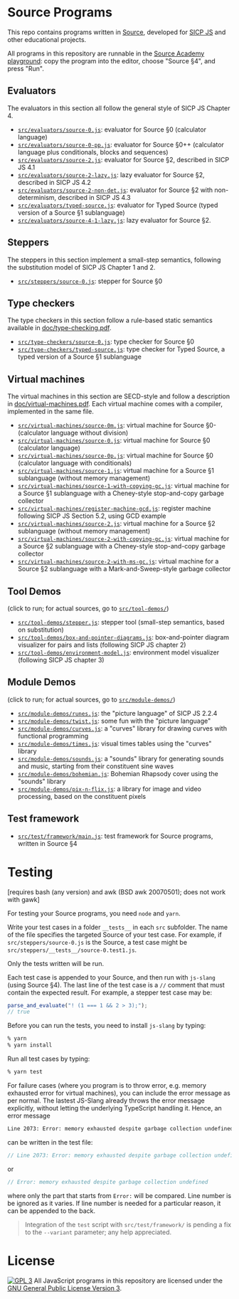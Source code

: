 # Source Programs

This repo contains programs written in [Source](https://en.wikipedia.org/wiki/Source_(programming_language)), developed for [SICP JS](https://en.wikipedia.org/wiki/Structure_and_Interpretation_of_Computer_Programs,_JavaScript_Adaptation) and other educational projects. 

All programs in this repository are runnable in the [Source Academy playground](https://sourceacademy.nus.edu.sg/playground#chap=4): copy the program into the editor, choose "Source §4", and press "Run".

## Evaluators

The evaluators in this section all follow the general style of SICP JS Chapter 4.

* [`src/evaluators/source-0.js`](https://github.com/source-academy/source-programs/blob/master/src/evaluators/source-0.js): evaluator for Source §0 (calculator language)
* [`src/evaluators/source-0-pp.js`](https://github.com/source-academy/source-programs/blob/master/src/evaluators/source-0-pp.js): evaluator for Source §0++ (calculator language plus conditionals, blocks and sequences)
* [`src/evaluators/source-2.js`](https://github.com/source-academy/source-programs/blob/master/src/evaluators/source-2.js): evaluator for Source §2, described in SICP JS 4.1
* [`src/evaluators/source-2-lazy.js`](https://github.com/source-academy/source-programs/blob/master/src/evaluators/source-2-lazy.js): lazy evaluator for Source §2, described in SICP JS 4.2
* [`src/evaluators/source-2-non-det.js`](https://github.com/source-academy/source-programs/blob/master/src/evaluators/source-2-non-det.js): evaluator for Source §2 with non-determinism, described in SICP JS 4.3
* [`src/evaluators/typed-source.js`](https://github.com/source-academy/source-programs/blob/master/src/evaluators/typed-source.js): evaluator for Typed Source (typed version of a Source §1 sublanguage)
* [`src/evaluators/source-4-1-lazy.js`](https://github.com/source-academy/source-programs/blob/master/src/evaluators/source-4-1-lazy.js): lazy evaluator for Source §2.

## Steppers

The steppers in this section implement a small-step semantics, following the substitution model of SICP JS Chapter 1 and 2.

* [`src/steppers/source-0.js`](https://github.com/source-academy/source-programs/blob/master/src/steppers/source-0.js): stepper for Source §0

## Type checkers

The type checkers in this section follow a rule-based static semantics available in [doc/type-checking.pdf](https://github.com/source-academy/source-programs/blob/master/doc/type-checking.pdf).

* [`src/type-checkers/source-0.js`](https://github.com/source-academy/source-programs/blob/master/): type checker for Source §0
* [`src/type-checkers/typed-source.js`](https://github.com/source-academy/source-programs/blob/master/src/type-checkers/source-0.js): type checker for Typed Source, a typed version of a Source §1 sublanguage

## Virtual machines

The virtual machines in this section are SECD-style and follow a description in [doc/virtual-machines.pdf](https://github.com/source-academy/source-programs/blob/master/doc/virtual-machines.pdf). Each virtual machine comes with a compiler, implemented in the same file.

* [`src/virtual-machines/source-0m.js`](https://github.com/source-academy/source-programs/blob/master/src/virtual-machines/source-0m.js): virtual machine for Source §0- (calculator language without division)
* [`src/virtual-machines/source-0.js`](https://github.com/source-academy/source-programs/blob/master/src/virtual-machines/source-0.js): virtual machine for Source §0 (calculator language)
* [`src/virtual-machines/source-0p.js`](https://github.com/source-academy/source-programs/blob/master/src/virtual-machines/source-0p.js): virtual machine for Source §0 (calculator language with conditionals)
* [`src/virtual-machines/source-1.js`](https://github.com/source-academy/source-programs/blob/master/src/virtual-machines/source-1.js): virtual machine for a Source §1 sublanguage (without memory management)
* [`src/virtual-machines/source-1-with-copying-gc.js`](https://github.com/source-academy/source-programs/blob/master/src/virtual-machines/source-1-with-copying-gc.js): virtual machine for a Source §1 sublanguage with a Cheney-style stop-and-copy garbage collector
* [`src/virtual-machines/register-machine-gcd.js`](https://github.com/source-academy/source-programs/blob/master/src/virtual-machines/register-machine-gcd.js): register machine following SICP JS Section 5.2, using GCD example
* [`src/virtual-machines/source-2.js`](https://github.com/source-academy/source-programs/blob/master/src/virtual-machines/source-2.js): virtual machine for a Source §2 sublanguage (without memory management)
* [`src/virtual-machines/source-2-with-copying-gc.js`](https://github.com/source-academy/source-programs/blob/master/src/virtual-machines/source-2-with-copying-gc.js): virtual machine for a Source §2 sublanguage with a Cheney-style stop-and-copy garbage collector
* [`src/virtual-machines/source-2-with-ms-gc.js`](https://github.com/source-academy/source-programs/blob/master/src/virtual-machines/source-2-with-ms-gc.js): virtual machine for a Source §2 sublanguage with a Mark-and-Sweep-style garbage collector

## Tool Demos

(click to run; for actual sources, go to [`src/tool-demos/`](https://github.com/source-academy/source-programs/blob/master/src/tool-demos/))

* [`src/tool-demos/stepper.js`](https://tinyurl.com/SICPJS-stepper): stepper tool (small-step semantics, based on substitution)
* [`src/tool-demos/box-and-pointer-diagrams.js`](https://tinyurl.com/SICPJS-box-and-pointer): box-and-pointer diagram visualizer for pairs and lists (following SICP JS chapter 2)
* [`src/tool-demos/environment-model.js`](https://tinyurl.com/SICPJS-env-diagram): environment model visualizer (following SICP JS chapter 3)

## Module Demos

(click to run; for actual sources, go to [`src/module-demos/`](https://github.com/source-academy/source-programs/blob/master/src/module-demos/))

* [`src/module-demos/runes.js`](https://tinyurl.com/SICPJS-hearts): the "picture language" of SICP JS 2.2.4
* [`src/module-demos/twist.js`](https://tinyurl.com/SICPJS-twist): some fun with the "picture language"
* [`src/module-demos/curves.js`](https://tinyurl.com/SICPJS-circle): a "curves" library for drawing curves with functional programming
* [`src/module-demos/times.js`](https://tinyurl.com/SICPJS-timestables): visual times tables using the "curves" library
* [`src/module-demos/sounds.js`](https://tinyurl.com/SICPJS-siren): a "sounds" library for generating sounds and music, starting from their constituent sine waves
* [`src/module-demos/bohemian.js`](https://tinyurl.com/SICPJS-rhapsody): Bohemian Rhapsody cover using the "sounds" library 
* [`src/module-demos/pix-n-flix.js`](https://tinyurl.com/SICP-distortion): a library for image and video processing, based on the constituent pixels

## Test framework
* [`src/test/framework/main.js`](https://github.com/source-academy/source-programs/blob/master/src/test/framework/): test framework for Source programs, written in Source §4

# Testing

[requires bash (any version) and awk (BSD awk 20070501); does not work with gawk]

For testing your Source programs, you need `node` and `yarn`.

Write your test cases in a folder `__tests__` in each `src` subfolder. The name of the file specifies the targeted Source of your test case. For example, if `src/steppers/source-0.js` is the Source, a test case might be `src/steppers/__tests__/source-0.test1.js`.

Only the tests written will be run.

Each test case is appended to your Source, and then run with `js-slang` (using Source §4). The last line of the test case is a `//` comment that must contain the expected result. For example, a stepper test case may be:

``` js
parse_and_evaluate("! (1 === 1 && 2 > 3);");
// true
```

Before you can run the tests, you need to install `js-slang` by typing:

``` sh
% yarn
% yarn install
```

Run all test cases by typing:

``` sh
% yarn test
```

For failure cases (where you program is to throw error, e.g. memory exhausted error for virtual machines), you can include the error message as per normal. The lastest JS-Slang already throws the error message explicitly, without letting the underlying TypeScript handling it. Hence, an error message

``` sh
Line 2073: Error: memory exhausted despite garbage collection undefined
```

can be written in the test file:

``` js
// Line 2073: Error: memory exhausted despite garbage collection undefined
```

or

``` js
// Error: memory exhausted despite garbage collection undefined
```

where only the part that starts from `Error:` will be compared. Line number is be ignored as it varies. If line number is needed for a particular reason, it can be appended to the back.


>Integration of the `test` script with `src/test/framework/` is pending a fix to the `--variant` parameter; any help appreciated.

# License

[![GPL 3][gpl3-image]][gpl3]
All JavaScript programs in this repository are licensed under the 
[GNU General Public License Version 3][gpl3].

[gpl3]: https://www.gnu.org/licenses/gpl-3.0.en.html
[gpl3-image]: https://upload.wikimedia.org/wikipedia/commons/thumb/7/79/License_icon-gpl.svg/50px-License_icon-gpl.svg.png
